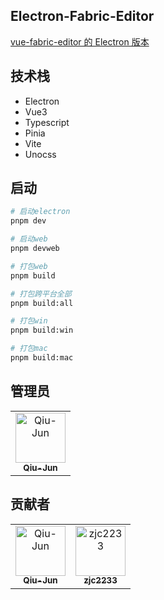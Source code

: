 <!--
 * @Descripttion:
 * @version:
 * @Author: June
 * @Date: 2023-03-12 22:16:24
 * @LastEditors: June
 * @LastEditTime: 2024-08-30 10:02:23
-->

## Electron-Fabric-Editor

[vue-fabric-editor 的 Electron 版本](https://github.com/nihaojob/vue-fabric-editor)

## 技术栈

- Electron
- Vue3
- Typescript
- Pinia
- Vite
- Unocss

## 启动

```bash
# 启动electron
pnpm dev

# 启动web
pnpm devweb

# 打包web
pnpm build

# 打包跨平台全部
pnpm build:all

# 打包win
pnpm build:win

# 打包mac
pnpm build:mac
```

## 管理员
<!-- readme: collaborators -start -->
<table>
<tr>
    <td align="center">
        <a href="https://github.com/Qiu-Jun">
            <img src="https://avatars.githubusercontent.com/u/24954362?v=4" width="80;" alt="Qiu-Jun"/>
            <br />
            <sub><b>Qiu-Jun</b></sub>
        </a>
    </td></tr>
</table>
<!-- readme: collaborators -end -->

## 贡献者
<!-- readme: collaborators,contributors -start -->
<table>
<tr>
    <td align="center">
        <a href="https://github.com/Qiu-Jun">
            <img src="https://avatars.githubusercontent.com/u/24954362?v=4" width="80;" alt="Qiu-Jun"/>
            <br />
            <sub><b>Qiu-Jun</b></sub>
        </a>
    </td>
    <td align="center">
        <a href="https://github.com/zjc2233">
            <img src="https://avatars.githubusercontent.com/u/43945226?v=4" width="80;" alt="zjc2233"/>
            <br />
            <sub><b>zjc2233</b></sub>
        </a>
    </td></tr>
</table>
<!-- readme: collaborators,contributors -end -->
